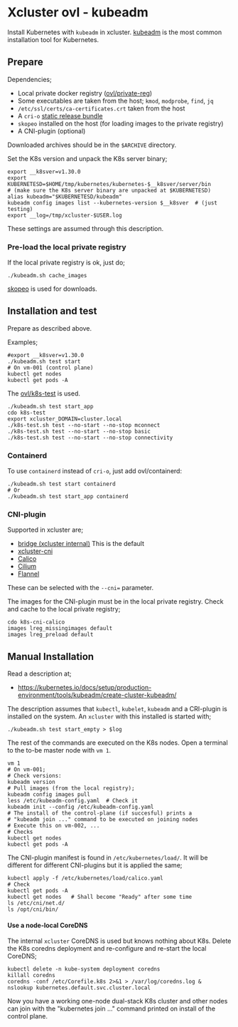 # Xcluster ovl - kubeadm

Install Kubernetes with `kubeadm` in xcluster.
[kubeadm](https://github.com/kubernetes/kubeadm) is the most common
installation tool for Kubernetes.

## Prepare

Dependencies;

* Local private docker registry ([ovl/private-reg](../private-reg))
* Some executables are taken from the host; `kmod`, `modprobe`, `find`, `jq`
* `/etc/ssl/certs/ca-certificates.crt` taken from the host
* A `cri-o` [static release bundle](https://github.com/cri-o/cri-o/releases)
* `skopeo` installed on the host (for loading images to the private registry)
* A CNI-plugin (optional)

Downloaded archives should be in the `$ARCHIVE` directory.

Set the K8s version and unpack the K8s server binary;
```
export __k8sver=v1.30.0
export KUBERNETESD=$HOME/tmp/kubernetes/kubernetes-$__k8sver/server/bin
# (make sure the K8s server binary are unpacked at $KUBERNETESD)
alias kubeadm="$KUBERNETESD/kubeadm"
kubeadm config images list --kubernetes-version $__k8sver  # (just testing)
export __log=/tmp/xcluster-$USER.log
```

These settings are assumed through this description.


### Pre-load the local private registry

If the local private registry is ok, just do;

```
./kubeadm.sh cache_images
```

[skopeo](../skopeo/) is used for downloads.


## Installation and test

Prepare as described above.

Examples;
```
#export __k8sver=v1.30.0
./kubeadm.sh test start
# On vm-001 (control plane)
kubectl get nodes
kubectl get pods -A
```

The [ovl/k8s-test](https://github.com/uablrek/xcluster-ovls/tree/main/k8s-test)
is used.

```
./kubeadm.sh test start_app
cdo k8s-test
export xcluster_DOMAIN=cluster.local
./k8s-test.sh test --no-start --no-stop mconnect
./k8s-test.sh test --no-start --no-stop basic
./k8s-test.sh test --no-start --no-stop connectivity
```

### Containerd

To use `containerd` instead of `cri-o`, just add ovl/containerd:
```
./kubeadm.sh test start containerd
# Or
./kubeadm.sh test start_app containerd
```


### CNI-plugin

Supported in xcluster are;

* [bridge (xcluster internal)](../k8s-cni-bridge/) This is the default
* [xcluster-cni](https://github.com/Nordix/xcluster-cni)
* [Calico](http://www.projectcalico.org/)
* [Cilium](https://github.com/cilium/cilium)
* [Flannel](https://github.com/coreos/flannel)

These can be selected with the `--cni=` parameter.


The images for the CNI-plugin must be in the local private
registry. Check and cache to the local private registry;

```
cdo k8s-cni-calico
images lreg_missingimages default
images lreg_preload default
```


## Manual Installation

Read a description at;

* https://kubernetes.io/docs/setup/production-environment/tools/kubeadm/create-cluster-kubeadm/

The description assumes that `kubectl`, `kubelet`, `kubeadm` and a
CRI-plugin is installed on the system. An `xcluster` with this
installed is started with;

```
./kubeadm.sh test start_empty > $log
```

The rest of the commands are executed on the K8s nodes. Open a
terminal to the to-be master node with `vm 1`.

```
vm 1
# On vm-001;
# Check versions:
kubeadm version
# Pull images (from the local registry);
kubeadm config images pull
less /etc/kubeadm-config.yaml  # Check it
kubeadm init --config /etc/kubeadm-config.yaml
# The install of the control-plane (if succesful) prints a
# "kubeadm join ..." command to be executed on joining nodes
# Execute this on vm-002, ...
# Checks
kubectl get nodes
kubectl get pods -A
```

The CNI-plugin manifest is found in `/etc/kubernetes/load/`. It will
be different for different CNI-plugins but it is applied the same;

```
kubectl apply -f /etc/kubernetes/load/calico.yaml
# Check
kubectl get pods -A
kubectl get nodes   # Shall become "Ready" after some time
ls /etc/cni/net.d/
ls /opt/cni/bin/
```

#### Use a node-local CoreDNS

The internal `xcluster` CoreDNS is used but knows nothing about
K8s. Delete the K8s coredns deployment and re-configure and
re-start the local CoreDNS;

```
kubectl delete -n kube-system deployment coredns
killall coredns
coredns -conf /etc/Corefile.k8s 2>&1 > /var/log/coredns.log &
nslookup kubernetes.default.svc.cluster.local
```

Now you have a working one-node dual-stack K8s cluster and other nodes
can join with the "kubernetes join ..." command printed on install of
the control plane.

